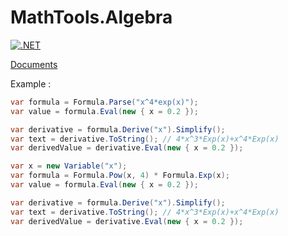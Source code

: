 # MathTools.Algebra
[![.NET](https://github.com/kasancode/MathTools.Algebra/actions/workflows/dotnet.yml/badge.svg)](https://github.com/kasancode/MathTools.Algebra/actions/workflows/dotnet.yml)

[Documents](https://kasancode.github.io/MathTools.Algebra/)

Example : 

```c#
var formula = Formula.Parse("x^4*exp(x)");
var value = formula.Eval(new { x = 0.2 });

var derivative = formula.Derive("x").Simplify();
var text = derivative.ToString(); // 4*x^3*Exp(x)+x^4*Exp(x)
var derivedValue = derivative.Eval(new { x = 0.2 });
```



```c#
var x = new Variable("x");
var formula = Formula.Pow(x, 4) * Formula.Exp(x);
var value = formula.Eval(new { x = 0.2 });

var derivative = formula.Derive("x").Simplify();
var text = derivative.ToString(); // 4*x^3*Exp(x)+x^4*Exp(x)
var derivedValue = derivative.Eval(new { x = 0.2 });
```



